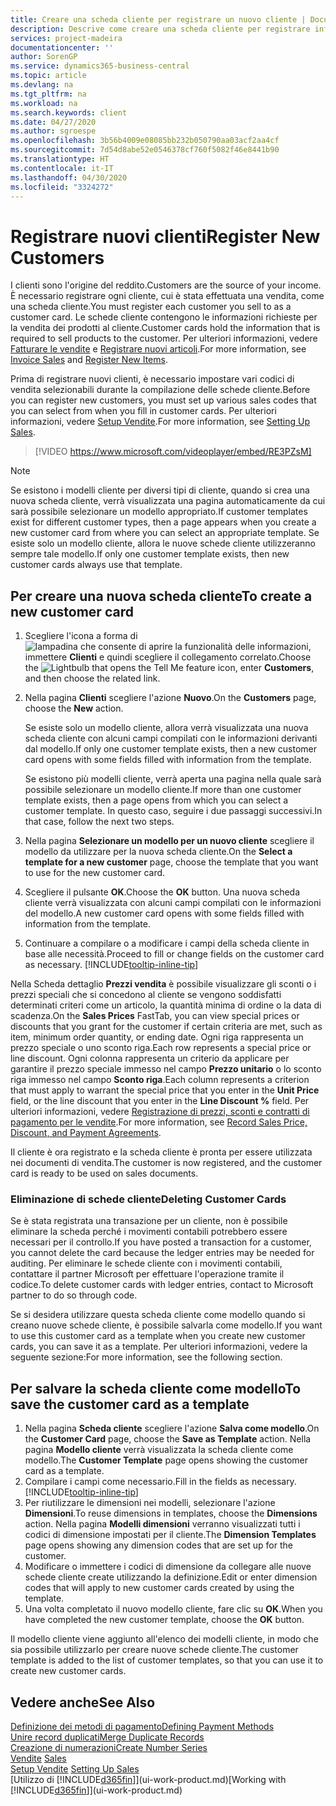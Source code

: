 ```yaml
---
title: Creare una scheda cliente per registrare un nuovo cliente | Documenti Microsoft
description: Descrive come creare una scheda cliente per registrare informazioni su ogni nuovo cliente a cui sono rivolte le vendite.
services: project-madeira
documentationcenter: ''
author: SorenGP
ms.service: dynamics365-business-central
ms.topic: article
ms.devlang: na
ms.tgt_pltfrm: na
ms.workload: na
ms.search.keywords: client
ms.date: 04/27/2020
ms.author: sgroespe
ms.openlocfilehash: 3b56b4009e08085bb232b050790aa03acf2aa4cf
ms.sourcegitcommit: 7d54d8abe52e0546378cf760f5082f46e8441b90
ms.translationtype: HT
ms.contentlocale: it-IT
ms.lasthandoff: 04/30/2020
ms.locfileid: "3324272"
---
```

# <a name="register-new-customers"></a><span data-ttu-id="03a60-103">Registrare nuovi clienti</span><span class="sxs-lookup"><span data-stu-id="03a60-103">Register New Customers</span></span>
<span data-ttu-id="03a60-104">I clienti sono l'origine del reddito.</span><span class="sxs-lookup"><span data-stu-id="03a60-104">Customers are the source of your income.</span></span> <span data-ttu-id="03a60-105">È necessario registrare ogni cliente, cui è stata effettuata una vendita, come una scheda cliente.</span><span class="sxs-lookup"><span data-stu-id="03a60-105">You must register each customer you sell to as a customer card.</span></span> <span data-ttu-id="03a60-106">Le schede cliente contengono le informazioni richieste per la vendita dei prodotti al cliente.</span><span class="sxs-lookup"><span data-stu-id="03a60-106">Customer cards hold the information that is required to sell products to the customer.</span></span> <span data-ttu-id="03a60-107">Per ulteriori informazioni, vedere [Fatturare le vendite](sales-how-invoice-sales.md) e [Registrare nuovi articoli](inventory-how-register-new-items.md).</span><span class="sxs-lookup"><span data-stu-id="03a60-107">For more information, see [Invoice Sales](sales-how-invoice-sales.md) and [Register New Items](inventory-how-register-new-items.md).</span></span>  

<span data-ttu-id="03a60-108">Prima di registrare nuovi clienti, è necessario impostare vari codici di vendita selezionabili durante la compilazione delle schede cliente.</span><span class="sxs-lookup"><span data-stu-id="03a60-108">Before you can register new customers, you must set up various sales codes that you can select from when you fill in customer cards.</span></span> <span data-ttu-id="03a60-109">Per ulteriori informazioni, vedere [Setup Vendite](sales-setup-sales.md).</span><span class="sxs-lookup"><span data-stu-id="03a60-109">For more information, see [Setting Up Sales](sales-setup-sales.md).</span></span>

> [!VIDEO https://www.microsoft.com/videoplayer/embed/RE3PZsM]

> [!NOTE]  
> <span data-ttu-id="03a60-110">Se esistono i modelli cliente per diversi tipi di cliente, quando si crea una nuova scheda cliente, verrà visualizzata una pagina automaticamente da cui sarà possibile selezionare un modello appropriato.</span><span class="sxs-lookup"><span data-stu-id="03a60-110">If customer templates exist for different customer types, then a page appears when you create a new customer card from where you can select an appropriate template.</span></span> <span data-ttu-id="03a60-111">Se esiste solo un modello cliente, allora le nuove schede cliente utilizzeranno sempre tale modello.</span><span class="sxs-lookup"><span data-stu-id="03a60-111">If only one customer template exists, then new customer cards always use that template.</span></span>  

## <a name="to-create-a-new-customer-card"></a><span data-ttu-id="03a60-112">Per creare una nuova scheda cliente</span><span class="sxs-lookup"><span data-stu-id="03a60-112">To create a new customer card</span></span>
1. <span data-ttu-id="03a60-113">Scegliere l'icona a forma di ![lampadina che consente di aprire la funzionalità delle informazioni](media/ui-search/search_small.png "Informazioni sull'operazione che si desidera eseguire"), immettere **Clienti** e quindi scegliere il collegamento correlato.</span><span class="sxs-lookup"><span data-stu-id="03a60-113">Choose the ![Lightbulb that opens the Tell Me feature](media/ui-search/search_small.png "Tell me what you want to do") icon, enter **Customers**, and then choose the related link.</span></span>  
2. <span data-ttu-id="03a60-114">Nella pagina **Clienti** scegliere l'azione **Nuovo**.</span><span class="sxs-lookup"><span data-stu-id="03a60-114">On the **Customers** page, choose the **New** action.</span></span>

    <span data-ttu-id="03a60-115">Se esiste solo un modello cliente, allora verrà visualizzata una nuova scheda cliente con alcuni campi compilati con le informazioni derivanti dal modello.</span><span class="sxs-lookup"><span data-stu-id="03a60-115">If only one customer template exists, then a new customer card opens with some fields filled with information from the template.</span></span>

    <span data-ttu-id="03a60-116">Se esistono più modelli cliente, verrà aperta una pagina nella quale sarà possibile selezionare un modello cliente.</span><span class="sxs-lookup"><span data-stu-id="03a60-116">If more than one customer template exists, then a page opens from which you can select a customer template.</span></span> <span data-ttu-id="03a60-117">In questo caso, seguire i due passaggi successivi.</span><span class="sxs-lookup"><span data-stu-id="03a60-117">In that case, follow the next two steps.</span></span>
3. <span data-ttu-id="03a60-118">Nella pagina **Selezionare un modello per un nuovo cliente** scegliere il modello da utilizzare per la nuova scheda cliente.</span><span class="sxs-lookup"><span data-stu-id="03a60-118">On the **Select a template for a new customer** page, choose the template that you want to use for the new customer card.</span></span>
4. <span data-ttu-id="03a60-119">Scegliere il pulsante **OK**.</span><span class="sxs-lookup"><span data-stu-id="03a60-119">Choose the **OK** button.</span></span> <span data-ttu-id="03a60-120">Una nuova scheda cliente verrà visualizzata con alcuni campi compilati con le informazioni del modello.</span><span class="sxs-lookup"><span data-stu-id="03a60-120">A new customer card opens with some fields filled with information from the template.</span></span>  
5. <span data-ttu-id="03a60-121">Continuare a compilare o a modificare i campi della scheda cliente in base alle necessità.</span><span class="sxs-lookup"><span data-stu-id="03a60-121">Proceed to fill or change fields on the customer card as necessary.</span></span> [!INCLUDE[tooltip-inline-tip](includes/tooltip-inline-tip_md.md)]

<span data-ttu-id="03a60-122">Nella Scheda dettaglio **Prezzi vendita** è possibile visualizzare gli sconti o i prezzi speciali che si concedono al cliente se vengono soddisfatti determinati criteri come un articolo, la quantità minima di ordine o la data di scadenza.</span><span class="sxs-lookup"><span data-stu-id="03a60-122">On the **Sales Prices** FastTab, you can view special prices or discounts that you grant for the customer if certain criteria are met, such as item, minimum order quantity, or ending date.</span></span> <span data-ttu-id="03a60-123">Ogni riga rappresenta un prezzo speciale o uno sconto riga.</span><span class="sxs-lookup"><span data-stu-id="03a60-123">Each row represents a special price or line discount.</span></span> <span data-ttu-id="03a60-124">Ogni colonna rappresenta un criterio da applicare per garantire il prezzo speciale immesso nel campo **Prezzo unitario** o lo sconto riga immesso nel campo **Sconto riga**.</span><span class="sxs-lookup"><span data-stu-id="03a60-124">Each column represents a criterion that must apply to warrant the special price that you enter in the **Unit Price** field, or the line discount that you enter in the **Line Discount %** field.</span></span> <span data-ttu-id="03a60-125">Per ulteriori informazioni, vedere [Registrazione di prezzi, sconti e contratti di pagamento per le vendite](sales-how-record-sales-price-discount-payment-agreements.md).</span><span class="sxs-lookup"><span data-stu-id="03a60-125">For more information, see [Record Sales Price, Discount, and Payment Agreements](sales-how-record-sales-price-discount-payment-agreements.md).</span></span>

<span data-ttu-id="03a60-126">Il cliente è ora registrato e la scheda cliente è pronta per essere utilizzata nei documenti di vendita.</span><span class="sxs-lookup"><span data-stu-id="03a60-126">The customer is now registered, and the customer card is ready to be used on sales documents.</span></span>

### <a name="deleting-customer-cards"></a><span data-ttu-id="03a60-127">Eliminazione di schede cliente</span><span class="sxs-lookup"><span data-stu-id="03a60-127">Deleting Customer Cards</span></span>
<span data-ttu-id="03a60-128">Se è stata registrata una transazione per un cliente, non è possibile eliminare la scheda perché i movimenti contabili potrebbero essere necessari per il controllo.</span><span class="sxs-lookup"><span data-stu-id="03a60-128">If you have posted a transaction for a customer, you cannot delete the card because the ledger entries may be needed for auditing.</span></span> <span data-ttu-id="03a60-129">Per eliminare le schede cliente con i movimenti contabili, contattare il partner Microsoft per effettuare l'operazione tramite il codice.</span><span class="sxs-lookup"><span data-stu-id="03a60-129">To delete customer cards with ledger entries, contact to Microsoft partner to do so through code.</span></span>

<span data-ttu-id="03a60-130">Se si desidera utilizzare questa scheda cliente come modello quando si creano nuove schede cliente, è possibile salvarla come modello.</span><span class="sxs-lookup"><span data-stu-id="03a60-130">If you want to use this customer card as a template when you create new customer cards, you can save it as a template.</span></span> <span data-ttu-id="03a60-131">Per ulteriori informazioni, vedere la seguente sezione:</span><span class="sxs-lookup"><span data-stu-id="03a60-131">For more information, see the following section.</span></span>

## <a name="to-save-the-customer-card-as-a-template"></a><span data-ttu-id="03a60-132">Per salvare la scheda cliente come modello</span><span class="sxs-lookup"><span data-stu-id="03a60-132">To save the customer card as a template</span></span>
1. <span data-ttu-id="03a60-133">Nella pagina **Scheda cliente** scegliere l'azione **Salva come modello**.</span><span class="sxs-lookup"><span data-stu-id="03a60-133">On the **Customer Card** page, choose the **Save as Template** action.</span></span> <span data-ttu-id="03a60-134">Nella pagina **Modello cliente** verrà visualizzata la scheda cliente come modello.</span><span class="sxs-lookup"><span data-stu-id="03a60-134">The **Customer Template** page opens showing the customer card as a template.</span></span>
2. <span data-ttu-id="03a60-135">Compilare i campi come necessario.</span><span class="sxs-lookup"><span data-stu-id="03a60-135">Fill in the fields as necessary.</span></span> [!INCLUDE[tooltip-inline-tip](includes/tooltip-inline-tip_md.md)]
3. <span data-ttu-id="03a60-136">Per riutilizzare le dimensioni nei modelli, selezionare l'azione **Dimensioni**.</span><span class="sxs-lookup"><span data-stu-id="03a60-136">To reuse dimensions in templates, choose the **Dimensions** action.</span></span> <span data-ttu-id="03a60-137">Nella pagina **Modelli dimensioni** verranno visualizzati tutti i codici di dimensione impostati per il cliente.</span><span class="sxs-lookup"><span data-stu-id="03a60-137">The **Dimension Templates** page opens showing any dimension codes that are set up for the customer.</span></span>
4. <span data-ttu-id="03a60-138">Modificare o immettere i codici di dimensione da collegare alle nuove schede cliente create utilizzando la definizione.</span><span class="sxs-lookup"><span data-stu-id="03a60-138">Edit or enter dimension codes that will apply to new customer cards created by using the template.</span></span>  
5. <span data-ttu-id="03a60-139">Una volta completato il nuovo modello cliente, fare clic su **OK**.</span><span class="sxs-lookup"><span data-stu-id="03a60-139">When you have completed the new customer template, choose the **OK** button.</span></span>

<span data-ttu-id="03a60-140">Il modello cliente viene aggiunto all'elenco dei modelli cliente, in modo che sia possibile utilizzarlo per creare nuove schede cliente.</span><span class="sxs-lookup"><span data-stu-id="03a60-140">The customer template is added to the list of customer templates, so that you can use it to create new customer cards.</span></span>

## <a name="see-also"></a><span data-ttu-id="03a60-141">Vedere anche</span><span class="sxs-lookup"><span data-stu-id="03a60-141">See Also</span></span>
[<span data-ttu-id="03a60-142">Definizione dei metodi di pagamento</span><span class="sxs-lookup"><span data-stu-id="03a60-142">Defining Payment Methods</span></span>](finance-payment-methods.md)  
[<span data-ttu-id="03a60-143">Unire record duplicati</span><span class="sxs-lookup"><span data-stu-id="03a60-143">Merge Duplicate Records</span></span>](sales-how-merge-duplicate-records.md)  
[<span data-ttu-id="03a60-144">Creazione di numerazioni</span><span class="sxs-lookup"><span data-stu-id="03a60-144">Create Number Series</span></span>](ui-create-number-series.md)  
<span data-ttu-id="03a60-145">[Vendite](sales-manage-sales.md)  </span><span class="sxs-lookup"><span data-stu-id="03a60-145">[Sales](sales-manage-sales.md)  </span></span>  
<span data-ttu-id="03a60-146">[Setup Vendite](sales-setup-sales.md)  </span><span class="sxs-lookup"><span data-stu-id="03a60-146">[Setting Up Sales](sales-setup-sales.md)  </span></span>  
<span data-ttu-id="03a60-147">[Utilizzo di [!INCLUDE[d365fin](includes/d365fin_md.md)]](ui-work-product.md)</span><span class="sxs-lookup"><span data-stu-id="03a60-147">[Working with [!INCLUDE[d365fin](includes/d365fin_md.md)]](ui-work-product.md)</span></span>
